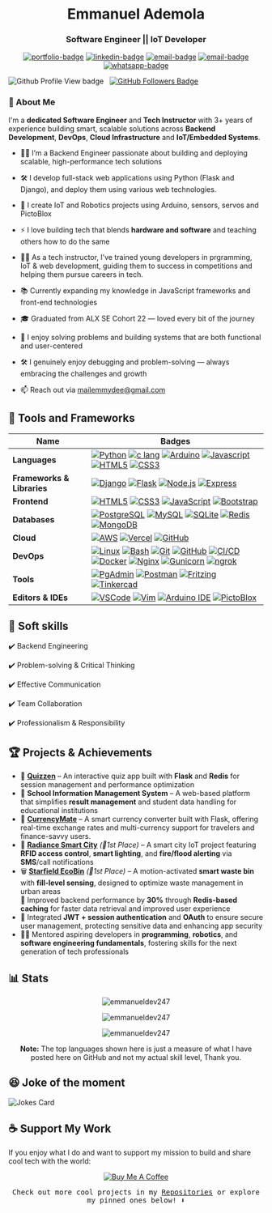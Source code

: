 <h1 align="center">Emmanuel Ademola</h1>
<h3 align="center">Software Engineer || IoT Developer</h3>
<p align="center">
    <a href="https://emmanueldev247.publicvm.com" target="_blank" rel="noopener noreferrer"><img
            src="https://img.shields.io/badge/Portfolio-000?style=for-the-badge&logo=vercel&logoColor=white"
            alt="portfolio-badge" /></a>
    <a href="https://www.linkedin.com/in/emmanueldev247/" target="_blank" rel="noopener noreferrer"><img
            src="https://img.shields.io/badge/linkedin-0A66C2?style=for-the-badge&logo=linkedin&logoColor=white"
            alt="linkedin-badge" /></a>
    <a href="https://www.youtube.com/@emmanueldev247" target="_blank" rel="noopener noreferrer"><img
            src="https://img.shields.io/badge/youtube-ff0000?style=for-the-badge&logo=youtube&logoColor=whitee"
            alt="email-badge" /></a>
    <a href="mailto:mailemmydee@gmail.com" target="_blank" rel="noopener noreferrer"><img
            src="https://img.shields.io/badge/Email-D14836?style=for-the-badge&logo=gmail&logoColor=white"
            alt="email-badge" /></a>
    <a href="https://wa.link/osaek5" target="_blank" rel="noopener noreferrer"><img
            src="https://img.shields.io/badge/WhatsApp-25D366?style=for-the-badge&logo=whatsapp&logoColor=white"
            alt="whatsapp-badge" /></a>
</p>

<p align="left"> <img
        src="https://komarev.com/ghpvc/?username=emmanueldev247&label=Profile%20views&color=0e75b6&style=flat"
        alt="Github Profile View badge" /> &nbsp; <a href="https://github.com/emmanueldev247?tab=followers"><img
            src="https://img.shields.io/github/followers/emmanueldev247?label=Followers&style=social"
            alt="GitHub Followers Badge"></a>
</p>

### 🚀 About Me

I'm a **dedicated Software Engineer** and **Tech Instructor** with 3+ years of experience building smart, scalable solutions across **Backend Development**, **DevOps**, **Cloud Infrastructure** and **IoT/Embedded Systems**.

- 👨‍💻 I’m a Backend Engineer passionate about building and deploying scalable, high-performance tech solutions

- 🛠️ I develop full-stack web applications using Python (Flask and Django), and deploy them using various web technologies.

- 🤖 I create IoT and Robotics projects using Arduino, sensors, servos and PictoBlox

- ⚡ I love building tech that blends **hardware and software** and teaching others how to do the same

- 👨‍🏫 As a tech instructor, I’ve trained young developers in prgramming, IoT & web development, guiding them to success in competitions and helping them pursue careers in tech.

- 📚 Currently expanding my knowledge in JavaScript frameworks and front-end technologies

- 🎓 Graduated from ALX SE Cohort 22 — loved every bit of the journey

- 🧠 I enjoy solving problems and building systems that are both functional and user-centered

- 🛠️ I genuinely enjoy debugging and problem-solving — always embracing the challenges and growth

- 📫 Reach out via mailemmydee@gmail.com

## 🔧 Tools and Frameworks

| Name                       | Badges                                                                                                                                                                                                                                                                                                                                                                                                                                                                                                                                                                                                                                                                                                                                                                                                                                                                                                                                                                                                                                                                                                                                                                                                |
| -------------------------- | ----------------------------------------------------------------------------------------------------------------------------------------------------------------------------------------------------------------------------------------------------------------------------------------------------------------------------------------------------------------------------------------------------------------------------------------------------------------------------------------------------------------------------------------------------------------------------------------------------------------------------------------------------------------------------------------------------------------------------------------------------------------------------------------------------------------------------------------------------------------------------------------------------------------------------------------------------------------------------------------------------------------------------------------------------------------------------------------------------------------------------------------------------------------------------------------------------- |
| **Languages**              | [![Python](https://img.shields.io/badge/Python-3776AB?style=for-the-badge&logo=python&logoColor=white)](https://www.python.org/) [![c lang](https://img.shields.io/badge/C-%2300599C?style=for-the-badge&logo=c&logoColor=white)](https://www.cprogramming.com/) [![Arduino](https://img.shields.io/badge/Arduino-00979D?style=for-the-badge&logo=arduino&logoColor=white)](https://www.arduino.cc/) [![Javascript](https://img.shields.io/badge/JavaScript-323330?style=for-the-badge&logo=javascript&logoColor=F7DF1E)](https://www.javascript.com/) [![HTML5](https://img.shields.io/badge/HTML5-E34F26?style=for-the-badge&logo=html5&logoColor=white)](https://en.wikipedia.org/wiki/HTML5) [![CSS3](https://img.shields.io/badge/CSS3-1572B6?style=for-the-badge&logo=css3&logoColor=white)](https://en.wikipedia.org/wiki/CSS)                                                                                                                                                                                                                                                                                                                                                                 |
| **Frameworks & Libraries** | [![Django](https://img.shields.io/badge/Django-092E20?style=for-the-badge&logo=django&logoColor=white)](https://www.djangoproject.com/) [![Flask](https://img.shields.io/badge/Flask-000000?style=for-the-badge&logo=flask&logoColor=white)](https://flask.palletsprojects.com/) [![Node.js](https://img.shields.io/badge/Node.js-339933?style=for-the-badge&logo=nodedotjs&logoColor=white)](https://nodejs.org/) [![Express](https://img.shields.io/badge/Express.js-404D59?style=for-the-badge)](https://expressjs.com/)                                                                                                                                                                                                                                                                                                                                                                                                                                                                                                                                                                                                                                                                           |
| **Frontend**               | [![HTML5](https://img.shields.io/badge/HTML5-E34F26?style=for-the-badge&logo=html5&logoColor=white)](https://developer.mozilla.org/en-US/docs/Web/Guide/HTML/HTML5) [![CSS3](https://img.shields.io/badge/CSS3-1572B6?style=for-the-badge&logo=css3&logoColor=white)](https://developer.mozilla.org/en-US/docs/Web/CSS) [![JavaScript](https://img.shields.io/badge/JavaScript-F7DF1E?style=for-the-badge&logo=javascript&logoColor=black)](https://developer.mozilla.org/en-US/docs/Web/JavaScript) [![Bootstrap](https://img.shields.io/badge/Bootstrap-563D7C?style=for-the-badge&logo=bootstrap&logoColor=white)](https://getbootstrap.com/)                                                                                                                                                                                                                                                                                                                                                                                                                                                                                                                                                      |
| **Databases**              | [![PostgreSQL](https://img.shields.io/badge/PostgreSQL-316192?style=for-the-badge&logo=postgresql&logoColor=white)](https://www.postgresql.org/) [![MySQL](https://img.shields.io/badge/mysql-%2300f.svg?style=for-the-badge&logo=mysql&logoColor=white)](https://www.mysql.com/) [![SQLite](https://img.shields.io/badge/SQLite-07405E?style=for-the-badge&logo=sqlite&logoColor=white)](https://www.sqlite.org/) [![Redis](https://img.shields.io/badge/Redis-%23DC382D?style=for-the-badge&logo=redis&logoColor=white)](https://redis.io/) [![MongoDB](https://img.shields.io/badge/MongoDB-4EA94B?style=for-the-badge&logo=mongodb&logoColor=white)](https://www.mongodb.com/)                                                                                                                                                                                                                                                                                                                                                                                                                                                                                                                    |
| **Cloud**                  | [![AWS](https://img.shields.io/badge/Amazon_Web_Services-232F3E?style=for-the-badge&logo=amazonaws&logoColor=white)](https://aws.amazon.com/) [![Vercel](https://img.shields.io/badge/Vercel-000000?style=for-the-badge&logo=vercel&logoColor=white)](https://vercel.com/) [![GitHub](https://img.shields.io/badge/GitHub-181717?style=for-the-badge&logo=github&logoColor=white)](https://github.com/)                                                                                                                                                                                                                                                                                                                                                                                                                                                                                                                                                                                                                                                                                                                                                                                               |
| **DevOps**                 | [![Linux](https://img.shields.io/badge/Linux-FCC624?style=for-the-badge&logo=linux&logoColor=black)](https://www.linux.org/) [![Bash](https://img.shields.io/badge/Bash-4EAA25?style=for-the-badge&logo=gnu-bash&logoColor=white)](https://www.gnu.org/software/bash/) [![Git](https://img.shields.io/badge/Git-F05032?style=for-the-badge&logo=git&logoColor=white)](https://git-scm.com/) [![GitHub](https://img.shields.io/badge/GitHub-181717?style=for-the-badge&logo=github&logoColor=white)](https://github.com/) [![CI/CD](https://img.shields.io/badge/CI/CD-000000?style=for-the-badge&logo=githubactions&logoColor=white)](https://docs.github.com/en/actions) [![Docker](https://img.shields.io/badge/Docker-2496ED?style=for-the-badge&logo=docker&logoColor=white)](https://www.docker.com/) [![Nginx](https://img.shields.io/badge/Nginx-009639?style=for-the-badge&logo=nginx&logoColor=white)](https://www.nginx.com/) [![Gunicorn](https://img.shields.io/badge/Gunicorn-0992D3?style=for-the-badge&logo=gunicorn&logoColor=white)](https://gunicorn.org/) [![ngrok](https://img.shields.io/badge/ngrok-00C7B7?style=for-the-badge&logo=ngrok&logoColor=white)](https://ngrok.com/) |
| **Tools**                  | [![PgAdmin](https://img.shields.io/badge/PgAdmin-336791?style=for-the-badge&logo=pgadmin&logoColor=white)](https://www.pgadmin.org/) [![Postman](https://img.shields.io/badge/Postman-FF6C37?style=for-the-badge&logo=postman&logoColor=white)](https://www.postman.com/) [![Fritzing](https://img.shields.io/badge/Fritzing-FF6A00?style=for-the-badge&logo=fritzing&logoColor=white)](https://fritzing.org/) [![Tinkercad](https://img.shields.io/badge/Tinkercad-F6A800?style=for-the-badge&logo=tinkercad&logoColor=white)](https://www.tinkercad.com/)                                                                                                                                                                                                                                                                                                                                                                                                                                                                                                                                                                                                                                           |
| **Editors & IDEs**         | [![VSCode](https://img.shields.io/badge/VS_Code-007ACC?style=for-the-badge&logo=visual-studio-code&logoColor=white)](https://code.visualstudio.com/) [![Vim](https://img.shields.io/badge/vim-019733?style=for-the-badge&logo=vim&logoColor=white)](https://www.vim.org/) [![Arduino IDE](https://img.shields.io/badge/Arduino_IDE-00979D?style=for-the-badge&logo=arduino&logoColor=white)](https://www.arduino.cc/en/software) [![PictoBlox](https://img.shields.io/badge/PictoBlox-4D97FF?style=for-the-badge&logoColor=white)](https://thestempedia.com/product/pictoblox/)                                                                                                                                                                                                                                                                                                                                                                                                                                                                                                                                                                                                                       |

## 👔 Soft skills

✔️ Backend Engineering

✔️ Problem-solving & Critical Thinking

✔️ Effective Communication

✔️ Team Collaboration

✔️ Professionalism & Responsibility

## 🏆 Projects & Achievements

- 🧠 **[Quizzen](https://emmanueldev247.publicvm.com/quizzen)** – An interactive quiz app built with **Flask** and **Redis** for session management and performance optimization
- 🏫 **School Information Management System** – A web-based platform that simplifies **result management** and student data handling for educational institutions
- 💱 **[CurrencyMate](https://emmanueldev247.publicvm.com/currencymate/)** – A smart currency converter built with Flask, offering real-time exchange rates and multi-currency support for travelers and finance-savvy users.
- 🌆 **[Radiance Smart City](https://github.com/emmanueldev247/radiance-smart-city)** _(🏅1st Place)_ – A smart city IoT project featuring **RFID access control**, **smart lighting**, and **fire/flood alerting** via **SMS**/call notifications
- 🗑️ **[Starfield EcoBin](https://github.com/emmanueldev247/starfield-ecobin)** _(🏅1st Place)_ – A motion-activated **smart waste bin** with **fill-level sensing**, designed to optimize waste management in urban areas  
  🚀 Improved backend performance by **30%** through **Redis-based caching** for faster data retrieval and improved user experience
- 🔐 Integrated **JWT + session authentication** and **OAuth** to ensure secure user management, protecting sensitive data and enhancing app security
- 👨‍🏫 Mentored aspiring developers in **programming**, **robotics**, and **software engineering fundamentals**, fostering skills for the next generation of tech professionals


## 📊 Stats

<div align="center">
    <p><img src="https://github-readme-stats.vercel.app/api?username=emmanueldev247&show_icons=true&locale=en&theme=onedark"
            alt="emmanueldev247" /></p>
    <p><img src="https://github-readme-streak-stats.herokuapp.com/?user=emmanueldev247&theme=dark"
            alt="emmanueldev247" /></p>
    <p><img src="https://github-readme-stats.vercel.app/api/top-langs/?username=emmanueldev247&layout=compact&theme=dark&hide_border=false"
            alt="emmanueldev247" />
    </p>
    <b>Note:</b> The top languages shown here is just a measure of what I have posted here on GitHub and not my actual
    skill level, Thank you.
</div>

## 😆 Joke of the moment

![Jokes Card](https://readme-jokes.vercel.app/api)

## ☕ Support My Work

If you enjoy what I do and want to support my mission to build and share cool tech with the world:
<p align="center">
    <a href="https://www.buymeacoffee.com/emmanueldev247" target="_blank" rel="noopener noreferrer">
        <img src="https://img.shields.io/badge/Buy%20Me%20a%20Coffee-orange?style=for-the-badge&logo=buymeacoffee&logoColor=white"
            alt="Buy Me A Coffee">
    </a>
</p>
<div align="center">
  <samp>Check out more cool projects in my <a href="https://github.com/emmanueldev247?tab=repositories">Repositories</a> or explore my pinned ones below! ⬇️</samp>
</div>
